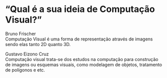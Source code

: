 <h1>“Qual é a sua ideia de Computação Visual?”</h1>

<p>Bruno Frischer
<br>
Computação Visual é uma forma de representação através de imagens sendo elas tanto 2D quanto 3D.</p>

<p>Gustavo Eizono Cruz
<br>
Computação visual trata-se dos estudos na computação para construção de imagens ou esquemas visuais, como modelagem de objetos, tratamento de polígonos e etc.</p>
